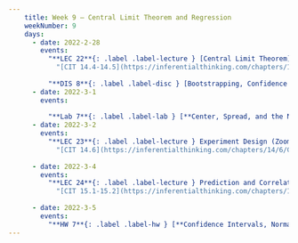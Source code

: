 ```yaml
---
    title: Week 9 – Central Limit Theorem and Regression
    weekNumber: 9
    days:
      - date: 2022-2-28
        events:
          "**LEC 22**{: .label .label-lecture } [Central Limit Theorem](http://datahub.ucsd.edu/user-redirect/git-sync?repo=https://github.com/dsc-courses/dsc10-2022-wi&subPath=lectures/lec21/lecture.ipynb)":
            "[CIT 14.4-14.5](https://inferentialthinking.com/chapters/14/4/Central_Limit_Theorem.html)"
                
          "**DIS 8**{: .label .label-disc } [Bootstrapping, Confidence Intervals, and the Normal Curve](http://datahub.ucsd.edu/user-redirect/git-sync?repo=https://github.com/dsc-courses/dsc10-2022-wi&subPath=discussions/08-normal_clt/discussion.ipynb)":
      - date: 2022-3-1
        events:
          
          "**Lab 7**{: .label .label-lab } [**Center, Spread, and the Normal Distribution (due 3/1)**](http://datahub.ucsd.edu/user-redirect/git-sync?repo=https://github.com/dsc-courses/dsc10-2022-wi&subPath=labs/07-su_normal_clt/lab.ipynb)":
      - date: 2022-3-2
        events:
          "**LEC 23**{: .label .label-lecture } Experiment Design (Zoom only)":
            "[CIT 14.6](https://inferentialthinking.com/chapters/14/6/Choosing_a_Sample_Size.html)"
                
      - date: 2022-3-4
        events:
          "**LEC 24**{: .label .label-lecture } Prediction and Correlation (Zoom only)":
            "[CIT 15.1-15.2](https://inferentialthinking.com/chapters/15/Prediction.html)"
              
      - date: 2022-3-5
        events:
          "**HW 7**{: .label .label-hw } [**Confidence Intervals, Normal Distributions, and the CLT (due 3/5)**](http://datahub.ucsd.edu/user-redirect/git-sync?repo=https://github.com/dsc-courses/dsc10-2022-wi&subPath=homeworks/07-clt/homework.ipynb)":
---
```

